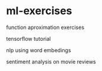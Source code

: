 # ml-exercises

function aproximation exercises

tensorflow tutorial

nlp using word embedings

sentiment analysis on movie reviews
